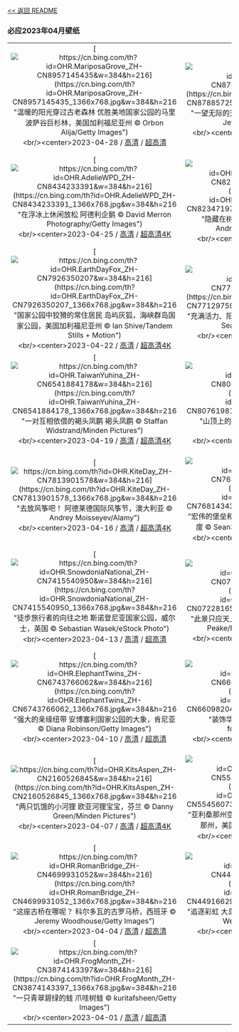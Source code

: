 [<< 返回 README](../../README.md)
### 必应2023年04月壁纸
||||
|:---:|:---:|:---:|
|[![https://cn.bing.com/th?id=OHR.MariposaGrove_ZH-CN8957145435&w=384&h=216](https://cn.bing.com/th?id=OHR.MariposaGrove_ZH-CN8957145435_1366x768.jpg&w=384&h=216 "温暖的阳光穿过古老森林&#10;优胜美地国家公园的马里波萨谷巨杉林，美国加利福尼亚州&#10;© Orbon Alija/Getty Images")](https://cn.bing.com/search?q=%e9%a9%ac%e9%87%8c%e6%b3%a2%e8%90%a8%e8%b0%b7%e5%b7%a8%e6%9d%89%e6%9e%97&form=hpcapt&mkt=zh-cn&filters=HpDate:"20230427_1600")<br/><center>2023-04-28 / [高清](https://cn.bing.com/th?id=OHR.MariposaGrove_ZH-CN8957145435_1920x1200.jpg&w=1920&h=1200) / [超高清](https://cn.bing.com/th?id=OHR.MariposaGrove_ZH-CN8957145435_UHD.jpg)<center/>|[![https://cn.bing.com/th?id=OHR.SouthPadre_ZH-CN8788572569&w=384&h=216](https://cn.bing.com/th?id=OHR.SouthPadre_ZH-CN8788572569_1366x768.jpg&w=384&h=216 "一望无际的天空&#10;南帕德里岛，美国得克萨斯州&#10;© Jeff R Clow/Getty Images")](https://cn.bing.com/search?q=%e5%be%97%e5%85%8b%e8%90%a8%e6%96%af%e5%b7%9e&form=hpcapt&mkt=zh-cn&filters=HpDate:"20230426_1600")<br/><center>2023-04-27 / [高清](https://cn.bing.com/th?id=OHR.SouthPadre_ZH-CN8788572569_1920x1200.jpg&w=1920&h=1200) / [超高清4K](https://cn.bing.com/th?id=OHR.SouthPadre_ZH-CN8788572569_UHD.jpg&w=3840&h=2160)<center/>|[![https://cn.bing.com/th?id=OHR.GHOAudubonDay_ZH-CN8605905801&w=384&h=216](https://cn.bing.com/th?id=OHR.GHOAudubonDay_ZH-CN8605905801_1366x768.jpg&w=384&h=216 "一对大雕鸮&#10;大雕鸮幼崽&#10;© Michael Morse/Getty Images")](https://cn.bing.com/search?q=%e5%a4%a7%e9%9b%95%e9%b8%ae&form=hpcapt&mkt=zh-cn&filters=HpDate:"20230425_1600")<br/><center>2023-04-26 / [高清](https://cn.bing.com/th?id=OHR.GHOAudubonDay_ZH-CN8605905801_1920x1200.jpg&w=1920&h=1200) / [超高清4K](https://cn.bing.com/th?id=OHR.GHOAudubonDay_ZH-CN8605905801_UHD.jpg&w=3840&h=2160)<center/>|
|[![https://cn.bing.com/th?id=OHR.AdelieWPD_ZH-CN8434233391&w=384&h=216](https://cn.bing.com/th?id=OHR.AdelieWPD_ZH-CN8434233391_1366x768.jpg&w=384&h=216 "在浮冰上休闲放松&#10;阿德利企鹅&#10;© David Merron Photography/Getty Images")](https://cn.bing.com/search?q=%e9%98%bf%e5%be%b7%e5%88%a9%e4%bc%81%e9%b9%85&form=hpcapt&mkt=zh-cn&filters=HpDate:"20230424_1600")<br/><center>2023-04-25 / [高清](https://cn.bing.com/th?id=OHR.AdelieWPD_ZH-CN8434233391_1920x1200.jpg&w=1920&h=1200) / [超高清4K](https://cn.bing.com/th?id=OHR.AdelieWPD_ZH-CN8434233391_UHD.jpg&w=3840&h=2160)<center/>|[![https://cn.bing.com/th?id=OHR.FranconianWineCellar_ZH-CN8234719750&w=384&h=216](https://cn.bing.com/th?id=OHR.FranconianWineCellar_ZH-CN8234719750_1366x768.jpg&w=384&h=216 "隐藏在树林中&#10;巴伐利亚森林酒窖，德国&#10;© Andreas_Zerndl/Getty Images")](https://cn.bing.com/search?q=%e5%b7%b4%e4%bc%90%e5%88%a9%e4%ba%9a%e6%a3%ae%e6%9e%97&form=hpcapt&mkt=zh-cn&filters=HpDate:"20230423_1600")<br/><center>2023-04-24 / [高清](https://cn.bing.com/th?id=OHR.FranconianWineCellar_ZH-CN8234719750_1920x1200.jpg&w=1920&h=1200) / [超高清](https://cn.bing.com/th?id=OHR.FranconianWineCellar_ZH-CN8234719750_UHD.jpg)<center/>|[![https://cn.bing.com/th?id=OHR.Honnavaralavenderfields_ZH-CN8054655091&w=384&h=216](https://cn.bing.com/th?id=OHR.Honnavaralavenderfields_ZH-CN8054655091_1366x768.jpg&w=384&h=216 "梦幻般的紫色&#10;日出时分薄雾笼罩下的薰衣草田，印度&#10;© Amith Nag Photography/Getty Images")](https://cn.bing.com/search?q=%e8%96%b0%e8%a1%a3%e8%8d%89%e7%94%b0&form=hpcapt&mkt=zh-cn&filters=HpDate:"20230422_1600")<br/><center>2023-04-23 / [高清](https://cn.bing.com/th?id=OHR.Honnavaralavenderfields_ZH-CN8054655091_1920x1200.jpg&w=1920&h=1200) / [超高清](https://cn.bing.com/th?id=OHR.Honnavaralavenderfields_ZH-CN8054655091_UHD.jpg)<center/>|
|[![https://cn.bing.com/th?id=OHR.EarthDayFox_ZH-CN7926350207&w=384&h=216](https://cn.bing.com/th?id=OHR.EarthDayFox_ZH-CN7926350207_1366x768.jpg&w=384&h=216 "国家公园中狡猾的常住居民&#10;岛屿灰狐，海峡群岛国家公园，美国加利福尼亚州&#10;© Ian Shive/Tandem Stills + Motion")](https://cn.bing.com/search?q=%e5%b2%9b%e5%b1%bf%e7%81%b0%e7%8b%90&form=hpcapt&mkt=zh-cn&filters=HpDate:"20230421_1600")<br/><center>2023-04-22 / [高清](https://cn.bing.com/th?id=OHR.EarthDayFox_ZH-CN7926350207_1920x1200.jpg&w=1920&h=1200) / [超高清4K](https://cn.bing.com/th?id=OHR.EarthDayFox_ZH-CN7926350207_UHD.jpg&w=3840&h=2160)<center/>|[![https://cn.bing.com/th?id=OHR.ProcidaItaly_ZH-CN7712975930&w=384&h=216](https://cn.bing.com/th?id=OHR.ProcidaItaly_ZH-CN7712975930_1366x768.jpg&w=384&h=216 "充满活力、阳光普照的岛屿&#10;普罗奇达岛，意大利&#10;© Sean Pavone/Shutterstock")](https://cn.bing.com/search?q=%e6%84%8f%e5%a4%a7%e5%88%a9%e6%99%ae%e7%bd%97%e5%a5%87%e8%be%be%e5%b2%9b&form=hpcapt&mkt=zh-cn&filters=HpDate:"20230420_1600")<br/><center>2023-04-21 / [高清](https://cn.bing.com/th?id=OHR.ProcidaItaly_ZH-CN7712975930_1920x1200.jpg&w=1920&h=1200) / [超高清](https://cn.bing.com/th?id=OHR.ProcidaItaly_ZH-CN7712975930_UHD.jpg)<center/>|[![https://cn.bing.com/th?id=OHR.CrestedButteEclispe_ZH-CN5715446670&w=384&h=216](https://cn.bing.com/th?id=OHR.CrestedButteEclispe_ZH-CN5715446670_1366x768.jpg&w=384&h=216 "宁静的夜空&#10;克雷斯特德比特山上方的月食，科罗拉多州，美国&#10;© Mengzhonghua Photography/Getty Images")](https://cn.bing.com/search?q=%e7%94%98%e5%b0%bc%e6%a3%ae%e5%9b%bd%e5%ae%b6%e6%a3%ae%e6%9e%97&form=hpcapt&mkt=zh-cn&filters=HpDate:"20230419_1600")<br/><center>2023-04-20 / [高清](https://cn.bing.com/th?id=OHR.CrestedButteEclispe_ZH-CN5715446670_1920x1200.jpg&w=1920&h=1200) / [超高清4K](https://cn.bing.com/th?id=OHR.CrestedButteEclispe_ZH-CN5715446670_UHD.jpg&w=3840&h=2160)<center/>|
|[![https://cn.bing.com/th?id=OHR.TaiwanYuhina_ZH-CN6541884178&w=384&h=216](https://cn.bing.com/th?id=OHR.TaiwanYuhina_ZH-CN6541884178_1366x768.jpg&w=384&h=216 "一对互相依偎的褐头凤鹛&#10;褐头凤鹛&#10;© Staffan Widstrand/Minden Pictures")](https://cn.bing.com/search?q=%e8%a4%90%e5%a4%b4%e5%87%a4%e9%b9%9b&form=hpcapt&mkt=zh-cn&filters=HpDate:"20230418_1600")<br/><center>2023-04-19 / [高清](https://cn.bing.com/th?id=OHR.TaiwanYuhina_ZH-CN6541884178_1920x1200.jpg&w=1920&h=1200) / [超高清4K](https://cn.bing.com/th?id=OHR.TaiwanYuhina_ZH-CN6541884178_UHD.jpg&w=3840&h=2160)<center/>|[![https://cn.bing.com/th?id=OHR.MPPUnesco_ZH-CN8076198158&w=384&h=216](https://cn.bing.com/th?id=OHR.MPPUnesco_ZH-CN8076198158_1366x768.jpg&w=384&h=216 "山顶上的文化奇观&#10;马丘比丘，秘鲁&#10;© Dora Dalton/Getty Images")](https://cn.bing.com/search?q=%e9%a9%ac%e4%b8%98%e6%af%94%e4%b8%98&form=hpcapt&mkt=zh-cn&filters=HpDate:"20230417_1600")<br/><center>2023-04-18 / [高清](https://cn.bing.com/th?id=OHR.MPPUnesco_ZH-CN8076198158_1920x1200.jpg&w=1920&h=1200) / [超高清8K](https://cn.bing.com/th?id=OHR.MPPUnesco_ZH-CN8076198158_UHD.jpg)<center/>|[![https://cn.bing.com/th?id=OHR.MinouLighthouse_ZH-CN7940024247&w=384&h=216](https://cn.bing.com/th?id=OHR.MinouLighthouse_ZH-CN7940024247_1366x768.jpg&w=384&h=216 "有点孤单，有点浪漫&#10;布列塔尼的小米努灯塔，法国&#10;© RooM the Agency/Alamy")](https://cn.bing.com/search?q=%e5%b8%83%e5%88%97%e5%a1%94%e5%b0%bc%e5%a4%a7%e5%8c%ba&form=hpcapt&mkt=zh-cn&filters=HpDate:"20230416_1600")<br/><center>2023-04-17 / [高清](https://cn.bing.com/th?id=OHR.MinouLighthouse_ZH-CN7940024247_1920x1200.jpg&w=1920&h=1200) / [超高清](https://cn.bing.com/th?id=OHR.MinouLighthouse_ZH-CN7940024247_UHD.jpg)<center/>|
|[![https://cn.bing.com/th?id=OHR.KiteDay_ZH-CN7813901578&w=384&h=216](https://cn.bing.com/th?id=OHR.KiteDay_ZH-CN7813901578_1366x768.jpg&w=384&h=216 "去放风筝吧！&#10;阿德莱德国际风筝节，澳大利亚&#10;© Andrey Moisseyev/Alamy")](https://cn.bing.com/search?q=%e9%a3%8e%e7%ad%9d&form=hpcapt&mkt=zh-cn&filters=HpDate:"20230415_1600")<br/><center>2023-04-16 / [高清](https://cn.bing.com/th?id=OHR.KiteDay_ZH-CN7813901578_1920x1200.jpg&w=1920&h=1200) / [超高清4K](https://cn.bing.com/th?id=OHR.KiteDay_ZH-CN7813901578_UHD.jpg&w=3840&h=2160)<center/>|[![https://cn.bing.com/th?id=OHR.NahargarhFort_ZH-CN7681434372&w=384&h=216](https://cn.bing.com/th?id=OHR.NahargarhFort_ZH-CN7681434372_1366x768.jpg&w=384&h=216 "宏伟的堡垒和宫殿&#10;从纳哈加尔城堡鸟瞰斋浦尔，印度&#10;© Sean3810/iStock/Getty Images Plus")](https://cn.bing.com/search?q=%e7%ba%b3%e5%93%88%e5%8a%a0%e5%b0%94%e5%9f%8e%e5%a0%a1&form=hpcapt&mkt=zh-cn&filters=HpDate:"20230414_1600")<br/><center>2023-04-15 / [高清](https://cn.bing.com/th?id=OHR.NahargarhFort_ZH-CN7681434372_1920x1200.jpg&w=1920&h=1200) / [超高清4K](https://cn.bing.com/th?id=OHR.NahargarhFort_ZH-CN7681434372_UHD.jpg&w=3840&h=2160)<center/>|[![https://cn.bing.com/th?id=OHR.RedSeaStars_ZH-CN6243743747&w=384&h=216](https://cn.bing.com/th?id=OHR.RedSeaStars_ZH-CN6243743747_1366x768.jpg&w=384&h=216 "日光下的星星&#10;红海星, 地中海&#10;© Hans Leijnse/Minden Pictures")](https://cn.bing.com/search?q=%e7%ba%a2%e6%b5%b7%e6%98%9f&form=hpcapt&mkt=zh-cn&filters=HpDate:"20230413_1600")<br/><center>2023-04-14 / [高清](https://cn.bing.com/th?id=OHR.RedSeaStars_ZH-CN6243743747_1920x1200.jpg&w=1920&h=1200) / [超高清4K](https://cn.bing.com/th?id=OHR.RedSeaStars_ZH-CN6243743747_UHD.jpg&w=3840&h=2160)<center/>|
|[![https://cn.bing.com/th?id=OHR.SnowdoniaNational_ZH-CN7415540950&w=384&h=216](https://cn.bing.com/th?id=OHR.SnowdoniaNational_ZH-CN7415540950_1366x768.jpg&w=384&h=216 "徒步旅行者的向往之地&#10;斯诺登尼亚国家公园，威尔士，英国&#10;© Sebastian Wasek/eStock Photo")](https://cn.bing.com/search?q=%e6%96%af%e8%af%ba%e7%99%bb%e5%b0%bc%e4%ba%9a%e5%9b%bd%e5%ae%b6%e5%85%ac%e5%9b%ad&form=hpcapt&mkt=zh-cn&filters=HpDate:"20230412_1600")<br/><center>2023-04-13 / [高清](https://cn.bing.com/th?id=OHR.SnowdoniaNational_ZH-CN7415540950_1920x1200.jpg&w=1920&h=1200) / [超高清](https://cn.bing.com/th?id=OHR.SnowdoniaNational_ZH-CN7415540950_UHD.jpg)<center/>|[![https://cn.bing.com/th?id=OHR.EuropeFromISS_ZH-CN0722816540&w=384&h=216](https://cn.bing.com/th?id=OHR.EuropeFromISS_ZH-CN0722816540_1366x768.jpg&w=384&h=216 "此景只应天上有&#10;从国际空间站拍摄的地球&#10;© Tim Peake/ESA/NASA via Getty Images")](https://cn.bing.com/search?q=%e5%9c%b0%e7%90%83&form=hpcapt&mkt=zh-cn&filters=HpDate:"20230411_1600")<br/><center>2023-04-12 / [高清](https://cn.bing.com/th?id=OHR.EuropeFromISS_ZH-CN0722816540_1920x1200.jpg&w=1920&h=1200) / [超高清4K](https://cn.bing.com/th?id=OHR.EuropeFromISS_ZH-CN0722816540_UHD.jpg&w=3840&h=2160)<center/>|[![https://cn.bing.com/th?id=OHR.MossyGrottoFalls_ZH-CN2490591617&w=384&h=216](https://cn.bing.com/th?id=OHR.MossyGrottoFalls_ZH-CN2490591617_1366x768.jpg&w=384&h=216 "这个隐秘的瀑布在哪里？&#10;哥伦比亚河峡谷，俄勒冈州，美国&#10;© Chase Dekker Wild-Life Images/Getty Images")](https://cn.bing.com/search?q=%e4%bf%84%e5%8b%92%e5%86%88%e5%b7%9e%e5%93%a5%e4%bc%a6%e6%af%94%e4%ba%9a%e6%b2%b3%e5%b3%a1%e8%b0%b7&form=hpcapt&mkt=zh-cn&filters=HpDate:"20230410_1600")<br/><center>2023-04-11 / [高清](https://cn.bing.com/th?id=OHR.MossyGrottoFalls_ZH-CN2490591617_1920x1200.jpg&w=1920&h=1200) / [超高清4K](https://cn.bing.com/th?id=OHR.MossyGrottoFalls_ZH-CN2490591617_UHD.jpg&w=3840&h=2160)<center/>|
|[![https://cn.bing.com/th?id=OHR.ElephantTwins_ZH-CN6743766062&w=384&h=216](https://cn.bing.com/th?id=OHR.ElephantTwins_ZH-CN6743766062_1366x768.jpg&w=384&h=216 "强大的亲缘纽带&#10;安博塞利国家公园的大象，肯尼亚&#10;© Diana Robinson/Getty Images")](https://cn.bing.com/search?q=%e9%9d%9e%e6%b4%b2%e5%a4%a7%e8%b1%a1&form=hpcapt&mkt=zh-cn&filters=HpDate:"20230409_1600")<br/><center>2023-04-10 / [高清](https://cn.bing.com/th?id=OHR.ElephantTwins_ZH-CN6743766062_1920x1200.jpg&w=1920&h=1200) / [超高清](https://cn.bing.com/th?id=OHR.ElephantTwins_ZH-CN6743766062_UHD.jpg)<center/>|[![https://cn.bing.com/th?id=OHR.LithuanianEggs_ZH-CN6609820454&w=384&h=216](https://cn.bing.com/th?id=OHR.LithuanianEggs_ZH-CN6609820454_1366x768.jpg&w=384&h=216 "装饰华丽的复活节彩蛋&#10;复活节彩蛋&#10;© fotomem/Getty Images")](https://cn.bing.com/search?q=%e5%a4%8d%e6%b4%bb%e8%8a%82%e5%bd%a9%e8%9b%8b&form=hpcapt&mkt=zh-cn&filters=HpDate:"20230408_1600")<br/><center>2023-04-09 / [高清](https://cn.bing.com/th?id=OHR.LithuanianEggs_ZH-CN6609820454_1920x1200.jpg&w=1920&h=1200) / [超高清4K](https://cn.bing.com/th?id=OHR.LithuanianEggs_ZH-CN6609820454_UHD.jpg&w=3840&h=2160)<center/>|[![https://cn.bing.com/th?id=OHR.NIrelandGiants_ZH-CN6110576507&w=384&h=216](https://cn.bing.com/th?id=OHR.NIrelandGiants_ZH-CN6110576507_1366x768.jpg&w=384&h=216 "从地下起源的传说&#10;巨人之路，北爱尔兰，英国&#10;© DieterMeyrl/Getty Images")](https://cn.bing.com/search?q=%e5%b7%a8%e4%ba%ba%e4%b9%8b%e8%b7%af&form=hpcapt&mkt=zh-cn&filters=HpDate:"20230407_1600")<br/><center>2023-04-08 / [高清](https://cn.bing.com/th?id=OHR.NIrelandGiants_ZH-CN6110576507_1920x1200.jpg&w=1920&h=1200) / [超高清4K](https://cn.bing.com/th?id=OHR.NIrelandGiants_ZH-CN6110576507_UHD.jpg&w=3840&h=2160)<center/>|
|[![https://cn.bing.com/th?id=OHR.KitsAspen_ZH-CN2160526845&w=384&h=216](https://cn.bing.com/th?id=OHR.KitsAspen_ZH-CN2160526845_1366x768.jpg&w=384&h=216 "两只饥饿的小河狸&#10;欧亚河狸宝宝，芬兰&#10;© Danny Green/Minden Pictures")](https://cn.bing.com/search?q=%e6%ac%a7%e4%ba%9a%e6%b2%b3%e7%8b%b8&form=hpcapt&mkt=zh-cn&filters=HpDate:"20230406_1600")<br/><center>2023-04-07 / [高清](https://cn.bing.com/th?id=OHR.KitsAspen_ZH-CN2160526845_1920x1200.jpg&w=1920&h=1200) / [超高清4K](https://cn.bing.com/th?id=OHR.KitsAspen_ZH-CN2160526845_UHD.jpg&w=3840&h=2160)<center/>|[![https://cn.bing.com/th?id=OHR.ArizonaPinkMoon_ZH-CN5545607389&w=384&h=216](https://cn.bing.com/th?id=OHR.ArizonaPinkMoon_ZH-CN5545607389_1366x768.jpg&w=384&h=216 "亚利桑那州空中的粉月亮&#10;月亮升起，图森，亚利桑那州，美国&#10;© Tim Murphy/Shutterstock")](https://cn.bing.com/search?q=%e7%b2%89%e7%ba%a2%e8%89%b2%e6%9c%88%e4%ba%ae&form=hpcapt&mkt=zh-cn&filters=HpDate:"20230405_1600")<br/><center>2023-04-06 / [高清](https://cn.bing.com/th?id=OHR.ArizonaPinkMoon_ZH-CN5545607389_1920x1200.jpg&w=1920&h=1200) / [超高清](https://cn.bing.com/th?id=OHR.ArizonaPinkMoon_ZH-CN5545607389_UHD.jpg)<center/>|[![https://cn.bing.com/th?id=OHR.QingMing2023_ZH-CN6951199028&w=384&h=216](https://cn.bing.com/th?id=OHR.QingMing2023_ZH-CN6951199028_1366x768.jpg&w=384&h=216 "水墨西湖&#10;杭州西湖水墨意境般的风景，浙江省，中国&#10;© zhangshuang/Getty Images")](https://cn.bing.com/search?q=%e6%b8%85%e6%98%8e%e8%8a%82&form=hpcapt&mkt=zh-cn&filters=HpDate:"20230404_1600")<br/><center>2023-04-05 / [高清](https://cn.bing.com/th?id=OHR.QingMing2023_ZH-CN6951199028_1920x1200.jpg&w=1920&h=1200) / [超高清4K](https://cn.bing.com/th?id=OHR.QingMing2023_ZH-CN6951199028_UHD.jpg&w=3840&h=2160)<center/>|
|[![https://cn.bing.com/th?id=OHR.RomanBridge_ZH-CN4699931052&w=384&h=216](https://cn.bing.com/th?id=OHR.RomanBridge_ZH-CN4699931052_1366x768.jpg&w=384&h=216 "这座古桥在哪呢？&#10;科尔多瓦的古罗马桥，西班牙&#10;© Jeremy Woodhouse/Getty Images")](https://cn.bing.com/search?q=%e7%a7%91%e5%b0%94%e5%a4%9a%e7%93%a6&form=hpcapt&mkt=zh-cn&filters=HpDate:"20230403_1600")<br/><center>2023-04-04 / [高清](https://cn.bing.com/th?id=OHR.RomanBridge_ZH-CN4699931052_1920x1200.jpg&w=1920&h=1200) / [超高清](https://cn.bing.com/th?id=OHR.RomanBridge_ZH-CN4699931052_UHD.jpg)<center/>|[![https://cn.bing.com/th?id=OHR.HonaunauNP_ZH-CN4491662962&w=384&h=216](https://cn.bing.com/th?id=OHR.HonaunauNP_ZH-CN4491662962_1366x768.jpg&w=384&h=216 "追逐彩虹&#10;大岛上的霍瑙瑙国家历史公园，夏威夷&#10;© Westend61/Getty Images")](https://cn.bing.com/search?q=%e9%9c%8d%e7%91%99%e7%91%99%e5%9b%bd%e5%ae%b6%e5%8e%86%e5%8f%b2%e5%85%ac%e5%9b%ad&form=hpcapt&mkt=zh-cn&filters=HpDate:"20230402_1600")<br/><center>2023-04-03 / [高清](https://cn.bing.com/th?id=OHR.HonaunauNP_ZH-CN4491662962_1920x1200.jpg&w=1920&h=1200) / [超高清](https://cn.bing.com/th?id=OHR.HonaunauNP_ZH-CN4491662962_UHD.jpg)<center/>|[![https://cn.bing.com/th?id=OHR.JavaBromo_ZH-CN2744043733&w=384&h=216](https://cn.bing.com/th?id=OHR.JavaBromo_ZH-CN2744043733_1366x768.jpg&w=384&h=216 "这座缥缈的山在哪里？&#10;爪哇岛东部的婆罗摩火山，印度尼西亚&#10;© Bento Fotography/Getty Images")](https://cn.bing.com/search?q=%e5%a9%86%e7%bd%97%e6%91%a9%e7%81%ab%e5%b1%b1&form=hpcapt&mkt=zh-cn&filters=HpDate:"20230401_1600")<br/><center>2023-04-02 / [高清](https://cn.bing.com/th?id=OHR.JavaBromo_ZH-CN2744043733_1920x1200.jpg&w=1920&h=1200) / [超高清](https://cn.bing.com/th?id=OHR.JavaBromo_ZH-CN2744043733_UHD.jpg)<center/>|
|[![https://cn.bing.com/th?id=OHR.FrogMonth_ZH-CN3874143397&w=384&h=216](https://cn.bing.com/th?id=OHR.FrogMonth_ZH-CN3874143397_1366x768.jpg&w=384&h=216 "一只青翠碧绿的蛙&#10;爪哇树蛙&#10;© kuritafsheen/Getty Images")](https://cn.bing.com/search?q=%e7%88%aa%e5%93%87%e6%a0%91%e8%9b%99&form=hpcapt&mkt=zh-cn&filters=HpDate:"20230331_1600")<br/><center>2023-04-01 / [高清](https://cn.bing.com/th?id=OHR.FrogMonth_ZH-CN3874143397_1920x1200.jpg&w=1920&h=1200) / [超高清](https://cn.bing.com/th?id=OHR.FrogMonth_ZH-CN3874143397_UHD.jpg)<center/>